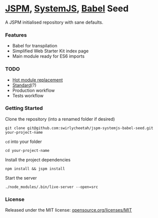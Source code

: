# [JSPM](http://jspm.io/), [SystemJS](https://github.com/systemjs/systemjs), [Babel](http://babeljs.io/) Seed

A JSPM initialised repository with sane defaults.

### Features

* Babel for transpilation
* Simplified Web Starter Kit index page
* Main module ready for ES6 imports

### TODO

* [Hot module replacement](https://github.com/geelen/jspm-server)
* [Standard](https://github.com/feross/standard)(?)
* Production workflow
* Tests workflow

### Getting Started

Clone the repository (into a renamed folder if desired)

`git clone git@github.com:swirlycheetah/jspm-systemjs-babel-seed.git your-project-name`

`cd` into your folder

`cd your-project-name`

Install the project dependencies

`npm install && jspm install`

Start the server

`./node_modules/.bin/live-server --open=src`

### License

Released under the MIT license: [opensource.org/licenses/MIT](http://opensource.org/licenses/MIT)
